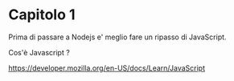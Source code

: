 # Capitolo 1 
Prima di passare a Nodejs e' meglio fare un ripasso di JavaScript.

Cos'è Javascript ?

https://developer.mozilla.org/en-US/docs/Learn/JavaScript



